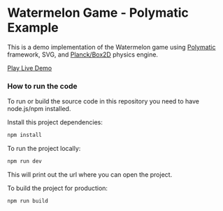 # Watermelon Game - Polymatic Example

This is a demo implementation of the Watermelon game using [Polymatic](https://github.com/piqnt/polymatic) framework, SVG, and [Planck/Box2D](https://github.com/piqnt/planck) physics engine.

[Play Live Demo](https://piqnt.github.io/polymatic-example-watermelon/)

### How to run the code

To run or build the source code in this repository you need to have node.js/npm installed.

Install this project dependencies:

```sh
npm install
```

To run the project locally:

```sh
npm run dev
```

This will print out the url where you can open the project.

To build the project for production:

```sh
npm run build
```
